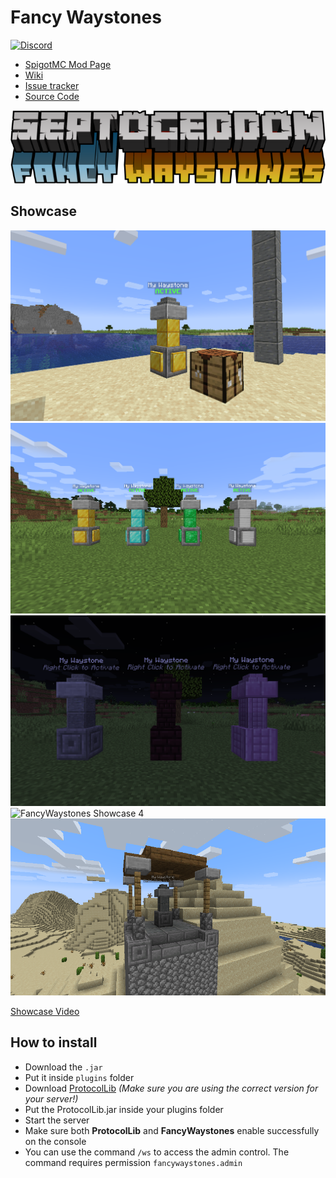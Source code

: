 # Fancy Waystones

[![Discord](https://img.shields.io/badge/Chat%20on-Discord-informational?style=flat&logo=discord&logoColor=white&color=7289DA)](https://discord.gg/pAmGgtcbap)

* [SpigotMC Mod Page](https://www.spigotmc.org/resources/fancywaystones-waystones-and-waypoints-the-best-teleporter-and-location-marker-plugin.94376/)
* [Wiki](https://septogeddon.gitbook.io/fancywaystones/)
* [Issue tracker](https://github.com/sunarya-thito/FancyWaystones/issues)
* [Source Code](https://github.com/sunarya-thito/FancyWaystones)

![FancyWaystones Banner](/assets/FancyWaystones_banner.png)

## Showcase
![FancyWaystones Showcase 1](/assets/showcase_1.png)
![FancyWaystones Showcase 2](/assets/showcase_2.png)
![FancyWaystones Showcase 3](/assets/showcase_3.png)
![FancyWaystones Showcase 4](/assets/showcase_4.png)
![FancyWaystones Showcase 5](/assets/showcase_5.png)

[Showcase Video](https://www.youtube.com/watch?v%3DRVr3Eyn65L8)

## How to install
* Download the `.jar`
* Put it inside `plugins` folder
* Download [ProtocolLib](https://ci.dmulloy2.net/job/ProtocolLib/) _(Make sure you are using the correct version for your server!)_
* Put the ProtocolLib.jar inside your plugins folder
* Start the server
* Make sure both **ProtocolLib** and **FancyWaystones** enable successfully on the console
* You can use the command `/ws` to access the admin control. The command requires permission `fancywaystones.admin`